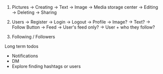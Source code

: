 1. Pictures
    -> Creating
        -> Text
        -> Image -> Media storage center
    -> Editing
    -> Deleting
    -> Sharing

2. Users
    -> Register
    -> Login
    -> Logout
    -> Profile
        -> Image?
        -> Text?
        -> Follow Button
    -> Feed
        -> User's feed only?
        -> User + who they follow?

3. Following / Followers

Long term todos
- Notifications
- DM
- Explore finding hashtags or users
